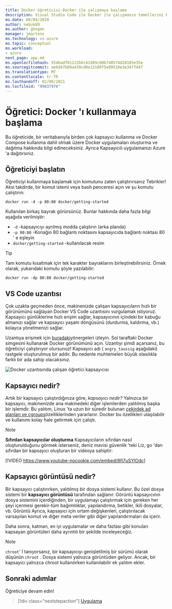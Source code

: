 ```yaml
---
title: Docker öğreticisi-Docker ile çalışmaya başlama
description: Visual Studio Code ile Docker ile çalışmanın temellerini kapsayan çok adımlı bir öğretici.
ms.date: 08/04/2020
author: nebuk89
ms.author: ghogen
manager: jmartens
ms.technology: vs-azure
ms.topic: conceptual
ms.workload:
- azure
next_page: app.md
ms.openlocfilehash: 554badf01122b6c41d89c00b740574d28185e35e
ms.sourcegitcommit: ae6d47b09a439cd0e13180f5e89510e3e347fd47
ms.translationtype: MT
ms.contentlocale: tr-TR
ms.lasthandoff: 02/08/2021
ms.locfileid: "99837976"
---
```

# <a name="tutorial-get-started-with-docker"></a>Öğretici: Docker 'ı kullanmaya başlama

Bu öğreticide, bir veritabanıyla birden çok kapsayıcı kullanma ve Docker Compose kullanma dahil olmak üzere Docker uygulamaları oluşturma ve dağıtma hakkında bilgi edineceksiniz. Ayrıca Kapsayıcılı uygulamanızı Azure 'a dağıtırsınız.

## <a name="start-the-tutorial"></a>Öğreticiyi başlatın

Öğreticiyi kullanmaya başlamak için komutunu zaten çalıştırırsanız Tebrikler!  Aksi takdirde, bir komut istemi veya bash penceresi açın ve şu komutu çalıştırın:

```cli
docker run -d -p 80:80 docker/getting-started
```

Kullanılan birkaç bayrak görürsünüz. Bunlar hakkında daha fazla bilgi aşağıda verilmiştir:

- `-d` -kapsayıcıyı ayrılmış modda çalıştırın (arka planda)
- `-p 80:80` -Konağın 80 bağlantı noktasını kapsayıcıda bağlantı noktası 80 ' e eşleyin
- `docker/getting-started` -kullanılacak resim

> [!TIP]
> Tam komutu kısaltmak için tek karakter bayraklarını birleştirebilirsiniz.
> Örnek olarak, yukarıdaki komutu şöyle yazılabilir:
>
> ```cli
> docker run -dp 80:80 docker/getting-started
> ```

## <a name="the-vs-code-extension"></a>VS Code uzantısı

Çok uzakta geçmeden önce, makinenizde çalışan kapsayıcıların hızlı bir görünümünü sağlayan Docker VS Code uzantısını vurgulamak istiyoruz. Kapsayıcı günlüklerine hızlı erişim sağlar, kapsayıcının içindeki bir kabuğu almanızı sağlar ve kapsayıcı yaşam döngüsünü (durdurma, kaldırma, vb.) kolayca yönetmenizi sağlar.

Uzantıya erişmek için [buradaki](https://code.visualstudio.com/docs/containers/overview)yönergeleri izleyin. Sol taraftaki Docker simgesini kullanarak Docker görünümünü açın. Uzantıyı şimdi açarsanız, bu öğreticiyi çalıştırıyor olursunuz! Kapsayıcı adı ( `angry_taussig` aşağıdaki) rastgele oluşturulmuş bir addır. Bu nedenle muhtemelen büyük olasılıkla farklı bir ada sahip olacaksınız.

![Docker uzantısında çalışan öğretici kapsayıcısı](media/vs-tutorial-in-extension.png)

## <a name="what-is-a-container"></a>Kapsayıcı nedir?

Artık bir kapsayıcı çalıştırdığınıza göre, *kapsayıcı nedir?* Yalnızca bir kapsayıcı, makinenizde ana makinedeki diğer işlemlerden yalıtılmış başka bir işlemdir. Bu yalıtım, Linux 'ta uzun bir süredir bulunan [çekirdek ad alanları ve cgroups](https://medium.com/@saschagrunert/demystifying-containers-part-i-kernel-space-2c53d6979504)özelliklerinden yararlanır. Docker bu özellikleri ulaşılabilir ve kullanımı kolay hale getirmek için çalıştı.

> [!NOTE]
> **Sıfırdan kapsayıcılar oluşturma** Kapsayıcıların sıfırdan nasıl oluşturulduğunu görmek isterseniz, deniz mavisi güvenlik 'teki Liz, go 'dan sıfırdan bir kapsayıcı oluşturan bir videoya sahiptir:
>
> [!VIDEO https://www.youtube-nocookie.com/embed/8fi7uSYlOdc]

## <a name="what-is-a-container-image"></a>Kapsayıcı görüntüsü nedir?

Bir kapsayıcı çalıştırırken, yalıtılmış bir dosya sistemi kullanır. Bu özel dosya sistemi bir **kapsayıcı görüntüsü** tarafından sağlanır. Görüntü kapsayıcının dosya sistemini içerdiğinden, bir uygulamayı çalıştırmak için gereken her şeyi içermesi gerekir-tüm bağımlılıklar, yapılandırma, betikler, ikili dosyalar, vb. Görüntü Ayrıca, kapsayıcı için ortam değişkenleri, çalıştırılacak varsayılan komut ve diğer meta veriler gibi diğer yapılandırmaları da içerir.

Daha sonra, katman, en iyi uygulamalar ve daha fazlası gibi konuları kapsayan görüntüleri daha ayrıntılı bir şekilde inceleyeceğiz.

> [!NOTE]
> `chroot`' İ tanıyorsanız, bir kapsayıcıyı genişletilmiş bir sürümü olarak düşünün `chroot` . Dosya sistemi yalnızca görüntüden geliyor. Ancak, bir kapsayıcı yalnızca chroot kullanılırken kullanılabilir ek yalıtım ekler.

## <a name="next-steps"></a>Sonraki adımlar

Öğreticiye devam edin!

> [!div class="nextstepaction"]
> [Uygulama](your-application.md)
